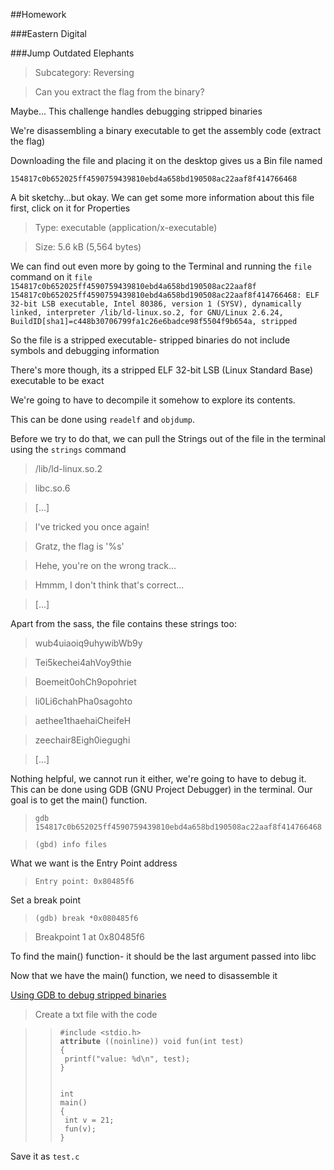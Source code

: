 ##Homework

###Eastern Digital

###Jump Outdated Elephants
>Subcategory: Reversing

>Can you extract the flag from the binary?


Maybe... This challenge handles debugging stripped binaries

We're disassembling a binary executable to get the assembly code (extract the flag)

Downloading the file and placing it on the desktop gives us a Bin file named

<code>154817c0b652025ff4590759439810ebd4a658bd190508ac22aaf8f414766468</code>

A bit sketchy...but okay.
We can get some more information about this file first, click on it for Properties
>Type: executable (application/x-executable)

>Size: 5.6 kB (5,564 bytes)

We can find out even more by going to the Terminal and running the <code>file</code> command on it
<code>file 154817c0b652025ff4590759439810ebd4a658bd190508ac22aaf8f
154817c0b652025ff4590759439810ebd4a658bd190508ac22aaf8f414766468: ELF 32-bit LSB executable, Intel 80386, version 1 (SYSV), dynamically linked, interpreter /lib/ld-linux.so.2, for GNU/Linux 2.6.24, BuildID[sha1]=c448b30706799fa1c26e6badce98f5504f9b654a, stripped
</code>

So the file is a stripped executable- stripped binaries do not include symbols and debugging information

There's more though, its a stripped ELF 32-bit LSB (Linux Standard Base) executable to be exact

We're going to have to decompile it somehow to explore its contents.

This can be done using <code>readelf</code> and <code>objdump</code>.

Before we try to do that, we can pull the Strings out of the file in the terminal using the <code>strings</code> command
>/lib/ld-linux.so.2

>libc.so.6

>[...]

>I've tricked you once again!

>Gratz, the flag is '%s'

>Hehe, you're on the wrong track...

>Hmmm, I don't think that's correct...

>[...]

Apart from the sass, the file contains these strings too:

>wub4uiaoiq9uhywibWb9y

>Tei5kechei4ahVoy9thie

>Boemeit0ohCh9opohriet

>li0Li6chahPha0sagohto

>aethee1thaehaiCheifeH

>zeechair8Eigh0iegughi

>[...]

Nothing helpful, we cannot run it either, we're going to have to debug it.
This can be done using GDB (GNU Project Debugger) in the terminal. Our goal is to get the main() function.

><code>gdb 154817c0b652025ff4590759439810ebd4a658bd190508ac22aaf8f414766468</code>

><code>(gbd) info files</code>

What we want is the Entry Point address
><code>Entry point: 0x80485f6</code>

Set a break point
><code>(gdb) break *0x080485f6</code>

>Breakpoint 1 at 0x80485f6

To find the main() function- it should be the last argument passed into libc

Now that we have the main() function, we need to disassemble it

[Using GDB to debug stripped binaries](http://felix.abecassis.me/2012/08/gdb-debugging-stripped-binaries/)

>Create a txt file with the code

>><code>#include <stdio.h></code> <br>
>><code>__attribute__ ((noinline)) void fun(int test)</code> <br>
>><code>{</code> <br>
>><code>  printf("value: %d\n", test);</code> <br>
>><code>}</code> <br>
>><code> </code> <br>
>><code> </code> <br>
>><code>int main()</code> <br>
>><code>{</code> <br>
>><code>  int v = 21;</code> <br>
>><code>  fun(v);</code> <br>
>><code>}</code>

Save it as <code>test.c</code>

